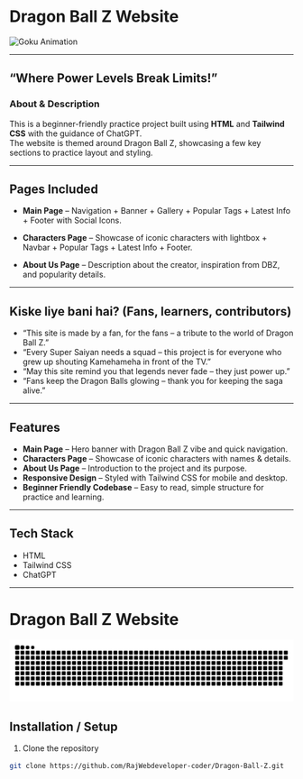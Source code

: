 # Dragon Ball Z Website

![Goku Animation](images/goku-dragon-ball-z.gif)

---

## “Where Power Levels Break Limits!”

### About & Description
This is a beginner-friendly practice project built using **HTML** and **Tailwind CSS** with the guidance of ChatGPT.  
The website is themed around Dragon Ball Z, showcasing a few key sections to practice layout and styling.

---

## Pages Included  

* **Main Page** – Navigation + Banner + Gallery + Popular Tags + Latest Info + Footer with Social Icons.  

* **Characters Page** – Showcase of iconic characters with lightbox + Navbar + Popular Tags + Latest Info + Footer.  

* **About Us Page** – Description about the creator, inspiration from DBZ, and popularity details.  

---

## Kiske liye bani hai? (Fans, learners, contributors)
- “This site is made by a fan, for the fans – a tribute to the world of Dragon Ball Z.”  
- “Every Super Saiyan needs a squad – this project is for everyone who grew up shouting Kamehameha in front of the TV.”  
- “May this site remind you that legends never fade – they just power up.”  
- “Fans keep the Dragon Balls glowing – thank you for keeping the saga alive.”  

---

## Features  

* **Main Page** – Hero banner with Dragon Ball Z vibe and quick navigation.  
* **Characters Page** – Showcase of iconic characters with names & details.  
* **About Us Page** – Introduction to the project and its purpose.  
* **Responsive Design** – Styled with Tailwind CSS for mobile and desktop.  
* **Beginner Friendly Codebase** – Easy to read, simple structure for practice and learning.  

---

## Tech Stack
* HTML  
* Tailwind CSS  
* ChatGPT  

---

# Dragon Ball Z Website

![Github Animation](images/github-contribution.svg)


## Installation / Setup

1. Clone the repository
```bash
git clone https://github.com/RajWebdeveloper-coder/Dragon-Ball-Z.git

